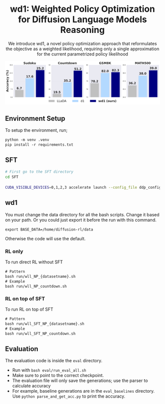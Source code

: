 
<div  align="center">
    <h1>wd1:  Weighted Policy Optimization for Diffusion Language Models Reasoning</h1>
  <p>We introduce wd1, a novel policy optimization approach that reformulates the objective as a weighted likelihood, requiring only a single approximation for the current parametrized policy likelihood</p>
</div>



![Results](media/comparison.png)


## Environment Setup

To setup the environment, run;
```
python -m venv .venv
pip install -r requirements.txt
```


## SFT
```bash
# First go to the SFT directory
cd SFT

CUDA_VISIBLE_DEVICES=0,1,2,3 accelerate launch --config_file ddp_config.yaml --main_process_port 29500 --num_processes 4 sft_train.py
```

## wd1
You must change the data directory for all the bash scripts. Change it based on your path. Or you could just export it before the run with this command.
```
export BASE_DATA=/home/diffusion-rl/data
```
Otherwise the code will use the default.


### RL only 
To run direct RL without SFT     
```
# Pattern
bash run/wll_NP_{datasetname}.sh
# Example
bash run/wll_NP_countdown.sh
```
### RL on top of SFT
To run RL on top of SFT     
```
# Pattern
bash run/wll_SFT_NP_{datasetname}.sh
# Example
bash run/wll_SFT_NP_countdown.sh
```

## Evaluation

The evaluation code is inside the `eval` directory.

- Run with `bash eval/run_eval_all.sh`
- Make sure to point to the correct checkpoint.
- The evaluation file will only save the generations; use the parser to calculate accuracy
- For example, baseline generations are in the `eval_baselines` directory. Use `python parse_and_get_acc.py` to print the accuracy.
